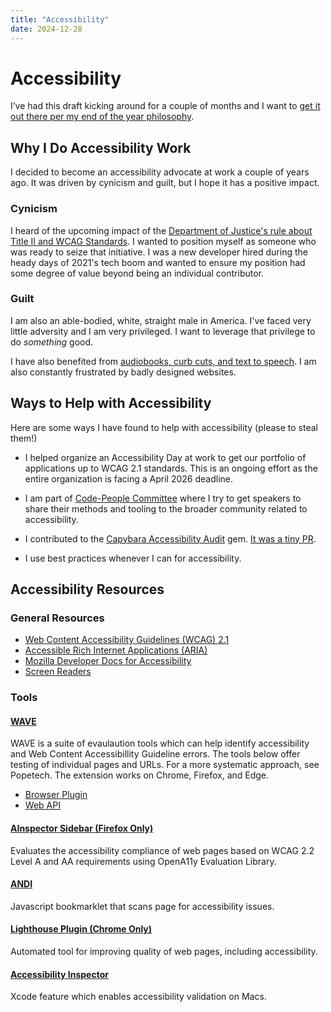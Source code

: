 ```yaml
---
title: "Accessibility"
date: 2024-12-28
---
```


# Accessibility
I’ve had this draft kicking around for a couple of months and I want to [get it out there per my end of the year philosophy](https://joethor.dev/2024/12/26/Purge-Your-Drafts.html). 
## Why I Do Accessibility Work
 I decided to become an accessibility advocate at work a couple of years ago. It was driven by cynicism and guilt, but I hope it has a positive impact.
### Cynicism
I heard of the upcoming impact of the [Department of Justice's rule about Title II and WCAG Standards](https://www.ada.gov/resources/2024-03-08-web-rule/). I wanted to position myself as someone who was ready to seize that initiative. I was a new developer hired during the heady days of 2021's tech boom and wanted to ensure my position had some degree of value beyond being an individual contributor.
### Guilt
I am also an able-bodied, white, straight male in America. I've faced very little adversity and I am very privileged.  I want to leverage that privilege to do *something* good.

I have also benefited from [audiobooks, curb cuts, and text to speech](https://science.howstuffworks.com/innovation/everyday-innovations/items-invented-people-with-disabilities.htm). I am also constantly frustrated by badly designed websites.

## Ways to Help with Accessibility
Here are some ways I have found to help with accessibility (please to steal them!)
-  I helped organize an Accessibility Day at work to get our portfolio of applications up to WCAG 2.1 standards. This is an ongoing effort as the entire organization is facing a April 2026 deadline.

-  I am part of [Code-People Committee](https://code-people.umn.edu/) where I try to get speakers to share their methods and tooling to the broader community related to accessibility.

-  I contributed to the [Capybara Accessibility Audit](https://github.com/thoughtbot/capybara_accessibility_audit) gem. [It was a tiny PR](https://joethor.dev/2024/03/06/first-open-source-pr.html).

-  I use best practices whenever I can for accessibility.

##  Accessibility Resources
### General Resources
- [Web Content Accessibility Guidelines (WCAG) 2.1](https://www.w3.org/TR/WCAG21/)
- [Accessible Rich Internet Applications (ARIA)](https://developer.mozilla.org/en-US/docs/Web/Accessibility/ARIA)
- [Mozilla Developer Docs for Accessibility](https://developer.mozilla.org/en-US/docs/Web/Accessibility)
- [Screen Readers](https://www.w3schools.com/accessibility/accessibility_screen_readers.php)

### Tools
#### [WAVE](https://wave.webaim.org/)
WAVE is a suite of evaulaution tools which can help identify accessibility and Web Content Accessibillity Guideline errors. The tools below offer testing of individual pages and URLs. For a more systematic approach, see Popetech. The extension works on Chrome, Firefox, and Edge.
- [Browser Plugin](https://wave.webaim.org/extension/)
- [Web API](https://wave.webaim.org/standalone)


#### [AInspector Sidebar (Firefox Only)](https://addons.mozilla.org/en-US/firefox/addon/ainspector-wcag/)
Evaluates the accessibility compliance of web pages based on WCAG 2.2 Level A and AA requirements using OpenA11y Evaluation Library.

#### [ANDI](https://www.ssa.gov/accessibility/andi/help/install.html)
Javascript bookmarklet that scans page for accessibility issues.

#### [Lighthouse Plugin (Chrome Only)](https://developer.chrome.com/docs/lighthouse/overview/)
Automated tool for improving quality of web pages, including accessibility.

#### [Accessibility Inspector](https://developer.apple.com/documentation/accessibility/accessibility-inspector)
Xcode feature which enables accessibility validation on Macs.

